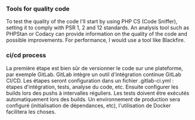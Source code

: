 ### Tools for quality code

To test the quality of the code I'll start by using PHP CS (Code Sniffer), setting it to comply with PSR 1, 2 and 12 standards.
An analysis tool such as PHPStan or Codacy can provide information on the quality of the code and possible improvements. 
For performance, I would use a tool like Blackfire.

### ci/cd process

La première étape est bien sûr de versionner le code sur une plateforme, par exemple GitLab.
GitLab intègre un outil d'intégration continue GitLab CI/CD. 
Les étapes seront configuration dans un fichier .gitlab-ci.yml : étapes d'intégration, tests, analyse du code, etc.
Ensuite configurer les builds lors des pushs à intervalles réguliers. Les tests doivent être exécutés automatiquement lors des builds. 
Un environnement de production sera configuré (initialisation de dépendances, etc), l'utilisation de Docker facilitera les choses. 

